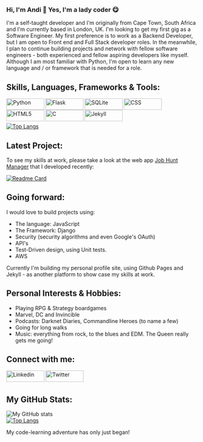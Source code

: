 ### Hi, I'm Andi 👋  Yes, I'm a lady coder :yum:

I'm a self-taught developer and I'm originally from Cape Town, South Africa and I'm currently based in London, UK. I'm looking to get my first gig as a Software Engineer. My first preference is to work as a Backend Developer, but I am open to Front end and Full Stack developer roles. In the meanwhile, I plan to continue building projects and network with fellow software engineers - both experienced and fellow aspiring developers like myself. Although I am most familiar with Python, I'm open to learn any new language and / or framework that is needed for a role. 


## Skills, Languages, Frameworks & Tools:
<img align="left" alt="Python" width="100px" height="30px" src="https://img.shields.io/badge/Python-3776AB?style=for-the-badge&logo=python&logoColor=white">
<img align="left" alt="Flask" width="100px" height="30px" src="https://img.shields.io/badge/Flask-000000?style=for-the-badge&logo=flask&logoColor=white">
<img align="left" alt="SQLite" width="100px" height="30px" src="https://img.shields.io/badge/SQLite-07405E?style=for-the-badge&logo=sqlite&logoColor=white">
<img align="left" alt="CSS" width="100px" height="30px" src="https://img.shields.io/badge/CSS-239120?&style=for-the-badge&logo=css3&logoColor=white">
<img align="left" alt="HTML5" width="100px" height="30px" src="https://img.shields.io/badge/HTML5-E34F26?style=for-the-badge&logo=html5&logoColor=white">
<img align="left" alt="C" width="100px" height="30px" src="https://img.shields.io/badge/C-00599C?style=for-the-badge&logo=c&logoColor=white">
<img align="left" alt="Jekyll" width="100px" height="30px" src="https://img.shields.io/badge/Jekyll-CC0000?style=for-the-badge&logo=Jekyll&logoColor=white">

<br/>
<br/>
<br/>

[![Top Langs](https://github-readme-stats.vercel.app/api/top-langs/?username=CardinisCode&layout=compact)](https://github.com/CardinisCode/github-readme-stats)


## Latest Project:

To see my skills at work, please take a look at the web app [Job Hunt Manager](https://jobhuntmanger.herokuapp.com) that I developed recently: 

[![Readme Card](https://github-readme-stats.vercel.app/api/pin/?username=CardinisCode&repo=jobhuntmanager)](https://github.com/CardinisCode/jobhuntmanager)

## Going forward:

I would love to build projects using:

* The language: JavaScript
* The Framework: Django 
* Security (security algorithms and even Google's OAuth)
* API's 
* Test-Driven design, using Unit tests. 
* AWS 

Currently I'm building my personal profile site, using Github Pages and Jekyll - as another platform to show case my skills at work. 

## Personal Interests & Hobbies:

* Playing RPG & Strategy boardgames
* Marvel, DC and Invincible
* Podcasts: Darknet Diaries, Commandline Heroes (to name a few)
* Going for long walks
* Music: everything from rock, to the blues and EDM. The Queen really gets me going! 


## Connect with me:

<a href="https://www.linkedin.com/in/acfolgado/">
<img align="left" alt="Linkedin" width="100px" height="30px" src="https://img.shields.io/badge/LinkedIn-0077B5?style=for-the-badge&logo=linkedin&logoColor=white"></a>

<a href="https://twitter.com/Andi_Folgado">
  <img align="left" alt="Twitter" width="100px" height="30px" src="https://img.shields.io/badge/Twitter-1DA1F2?style=for-the-badge&logo=twitter&logoColor=white">
</a>
<br/>
<br/>

## My GitHub Stats:
![My GitHub stats](https://github-readme-stats.vercel.app/api?username=CardinisCode&show_icons=true&theme=tokyonight)
<br/>
[![Top Langs](https://github-readme-stats.vercel.app/api/top-langs/?username=CardinisCode&layout=compact)](https://github.com/CardinisCode/github-readme-stats)

My code-learning adventure has only just began! 
